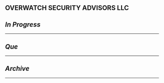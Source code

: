 ## OVERWATCH SECURITY ADVISORS LLC

## *In Progress*

--------------------

## *Que*

-----------------------------------
## *Archive*

-----------------------------------
